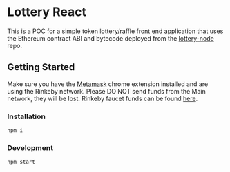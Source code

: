 # Lottery React

This is a POC for a simple token lottery/raffle front end application that uses the Ethereum contract ABI and bytecode deployed from the [lottery-node](https://github.com/perrywortman/lottery-node) repo.

## Getting Started

Make sure you have the [Metamask](https://metamask.io/) chrome extension installed and are using the Rinkeby network. Please DO NOT send funds from the Main network, they will be lost. Rinkeby faucet funds can be found [here](https://faucet.rinkeby.io/).

### Installation
```
npm i
```

### Development
```
npm start
```
